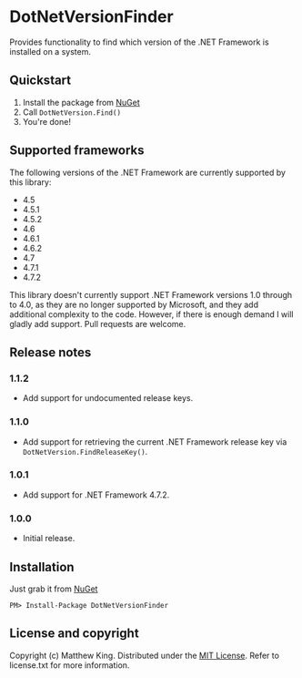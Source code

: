 DotNetVersionFinder
===================

Provides functionality to find which version of the .NET Framework is installed on a system.

Quickstart
----------

1) Install the package from [NuGet](https://www.nuget.org/packages/DotNetVersionFinder)
2) Call `DotNetVersion.Find()`
3) You're done!

Supported frameworks
--------------------

The following versions of the .NET Framework are currently supported by this library:

* 4.5
* 4.5.1
* 4.5.2
* 4.6
* 4.6.1
* 4.6.2
* 4.7
* 4.7.1
* 4.7.2

This library doesn't currently support .NET Framework versions 1.0 through to 4.0, as they are no longer supported by Microsoft, and they add additional complexity to the code. However, if there is enough demand I will gladly add support. Pull requests are welcome.

Release notes
-------------

### 1.1.2

* Add support for undocumented release keys.

### 1.1.0

* Add support for retrieving the current .NET Framework release key via `DotNetVersion.FindReleaseKey()`.

### 1.0.1

* Add support for .NET Framework 4.7.2.

### 1.0.0

* Initial release.

Installation
------------

Just grab it from [NuGet](https://www.nuget.org/packages/DotNetVersionFinder/)

```
PM> Install-Package DotNetVersionFinder
```

License and copyright
---------------------

Copyright (c) Matthew King.
Distributed under the [MIT License](http://opensource.org/licenses/MIT). Refer to license.txt for more information.
